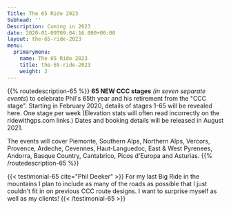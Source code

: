 ```yaml
---
Title: The 65 Ride 2023
Subhead: ''
Description: Coming in 2023
date: 2020-01-09T09:04:16.000+00:00
layout: the-65-ride-2023
menu:
  primarymenu:
    name: The 65 Ride 2023
    title: the-65-ride-2023
    weight: 2
---
```

{{% routedescription-65 %}}
**65 NEW CCC stages** _(in seven separate events_) to celebrate Phil's 65th year and his retirement from the "CCC stage". Starting in February 2020, details of stages 1-65 will be revealed here. One stage per week (Elevation stats will often read incorrectly on the ridewithgps.com links.) Dates and booking details will be released in August 2021.

The events will cover Piemonte, Southern Alps, Northern Alps, Vercors, Provence, Ardeche, Cevennes, Haut-Languedoc, East & West Pyrenees, Andorra, Basque Country, Cantabrico, Picos d'Europa and Asturias.
{{% /routedescription-65 %}}

{{< testimonial-65 cite="Phil Deeker" >}} For my last Big Ride in the mountains I plan to include as many of the roads as possible that I just couldn't fit in on previous CCC route designs. I want to surprise myself as well as my clients! {{< /testimonial-65 >}}